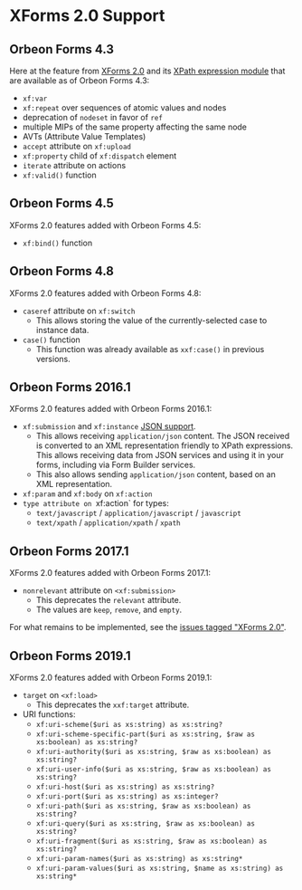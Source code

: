 # XForms 2.0 Support

## Orbeon Forms 4.3

Here at the feature from [XForms 2.0](https://www.w3.org/community/xformsusers/wiki/XForms_2.0) and its [XPath expression module](https://www.w3.org/community/xformsusers/wiki/XPath_Expressions_Module) that are available as of Orbeon Forms 4.3:

- `xf:var`
- `xf:repeat` over sequences of atomic values and nodes
- deprecation of `nodeset` in favor of `ref`
- multiple MIPs of the same property affecting the same node
- AVTs (Attribute Value Templates)
- `accept` attribute on `xf:upload`
- `xf:property` child of `xf:dispatch` element
- `iterate` attribute on actions
- `xf:valid()` function

## Orbeon Forms 4.5

XForms 2.0 features added with Orbeon Forms 4.5:

- `xf:bind()` function

## Orbeon Forms 4.8

XForms 2.0 features added with Orbeon Forms 4.8:

- `caseref` attribute on `xf:switch`
    - This allows storing the value of the currently-selected case to instance data.
- `case()` function
    - This function was already available as `xxf:case()` in previous versions.

## Orbeon Forms 2016.1

XForms 2.0 features added with Orbeon Forms 2016.1:

- `xf:submission` and `xf:instance` [JSON support](submission-standard.md#json-support).
    - This allows receiving `application/json` content. The JSON received is converted to an XML representation friendly to XPath expressions. This allows receiving data from JSON services and using it in your forms, including via Form Builder services.
    - This also allows sending `application/json` content, based on an XML representation.
- `xf:param` and `xf:body` on `xf:action`
- `type attribute on `xf:action` for types:
    - `text/javascript` / `application/javascript` / `javascript`
    - `text/xpath` / `application/xpath` / `xpath`

## Orbeon Forms 2017.1

XForms 2.0 features added with Orbeon Forms 2017.1:

- `nonrelevant` attribute on `<xf:submission>`
    - This deprecates the `relevant` attribute.
    - The values are `keep`, `remove`, and `empty`.

For what remains to be implemented, see the [issues tagged "XForms 2.0"](https://github.com/orbeon/orbeon-forms/issues?direction=desc&labels=XForms+2.0&page=1&sort=updated&state=open).

## Orbeon Forms 2019.1

XForms 2.0 features added with Orbeon Forms 2019.1:

- `target` on `<xf:load>`
    - This deprecates the `xxf:target` attribute.
- URI functions:
    - `xf:uri-scheme($uri as xs:string) as xs:string?`
    - `xf:uri-scheme-specific-part($uri as xs:string, $raw as xs:boolean) as xs:string?`
    - `xf:uri-authority($uri as xs:string, $raw as xs:boolean) as xs:string?`
    - `xf:uri-user-info($uri as xs:string, $raw as xs:boolean) as xs:string?`
    - `xf:uri-host($uri as xs:string) as xs:string?`
    - `xf:uri-port($uri as xs:string) as xs:integer?`
    - `xf:uri-path($uri as xs:string, $raw as xs:boolean) as xs:string?`
    - `xf:uri-query($uri as xs:string, $raw as xs:boolean) as xs:string?`
    - `xf:uri-fragment($uri as xs:string, $raw as xs:boolean) as xs:string?`
    - `xf:uri-param-names($uri as xs:string) as xs:string*`
    - `xf:uri-param-values($uri as xs:string, $name as xs:string) as xs:string*`
